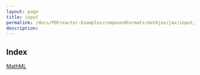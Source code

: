 ```yaml
---
layout: page
title: input
permalink: /docs/PDFreactor-Examples/compoundFormats/mathjax/jax/input/
description: 
---
```


## Index
<div class="boxes">
                            <a href="/compare.html2pdf.tools/docs/PDFreactor-Examples/compoundFormats/mathjax/jax/input/MathML/">
                                MathML
                            </a>
</div>


